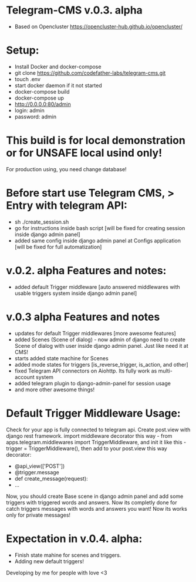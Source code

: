 # Telegram-CMS v.0.3. alpha
- Based on Opencluster https://opencluster-hub.github.io/opencluster/


# Setup:
- Install Docker and docker-compose
- git clone https://github.com/codefather-labs/telegram-cms.git
- touch .env
- start docker daemon if it not started
- docker-compose build
- docker-compose up
- http://0.0.0.0:80/admin
- login: admin
- password: admin

# This build is for local demonstration or for UNSAFE local usind only!
For production using, you need change database!

# Before start use Telegram CMS, > Entry with telegram API:
- sh ./create_session.sh
- go for instructions inside bash script [will be fixed for creating session inside django admin panel]
- added same config inside django admin panel at Configs application [will be fixed for full automatization]

# v.0.2. alpha Features and notes:
- added default Trigger middleware [auto answered middlewares with usable triggers system inside django admin panel]

# v.0.3 alpha Features and notes
- updates for default Trigger middlewares [more awesome features]
- added Scenes (Scene of dialog) - now admin of django need to create Scene of dialog with user inside django admin panel. Just like need it at CMS!
- starts added state machine for Scenes
- added mode states for triggers [is_reverse_trigger, is_action, and other]
- fixed Telegram API connectors on Aiohttp. Its fully work as multi-account system
- added telegram plugin to django-admin-panel for session usage
- and more other awesome things!

# Default Trigger Middleware Usage:
Check for your app is fully connected to telegram api. Create post.view with django rest framework. import middleware decorator this way - from apps.telegram.middlewares import TriggerMiddleware, and init it like this - trigger = TriggerMiddleware(), then add to your post.view this way decorator:


- @api_view(['POST'])
- @trigger.message
- def create_message(request):
-   ...

Now, you should create Base scene in django admin panel and add some triggers with triggered words and answers.
Now its completly done for catch triggers messages with words and answers you want!
Now its works only for private messages!

# Expectation in v.0.4. alpha:
- Finish state mahine for scenes and triggers.
- Adding new default triggers!

Developing by me for people with love <3
